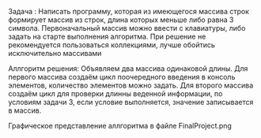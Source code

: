 Задача :
Написать программу, которая из имеющегося массива строк формирует массив из строк, длина которых меньше либо равна 3 символа. Первоначальный массив можно ввести с клавиатуры, либо задать на старте выполнения алгоритма. При решение не рекомендуется пользоваться коллекциями, лучше обойтись исключительно массивами

Аллгоритм решения:
Объявляем два массива одинаковой длины. 
Для первого массива создаём цикл поочередного введения в консоль элементов, количество элементов можно задать.
Для второго массива создаём цикл для проверки длинны веденной информации, по условиям задачи 3, если условие выполняется, значение записывается в массив.

Графическое представление аллгоритма в файле FinalProject.png